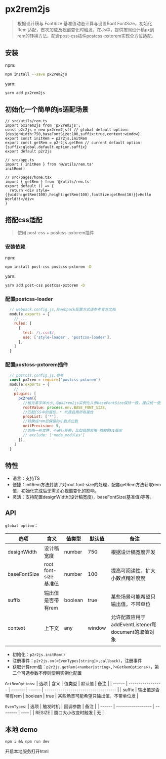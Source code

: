 # px2rem2js
> 根据设计稿与 FontSize 基准值动态计算与设置Root FontSize，初始化 Rem 适配，首次加载及视窗变化时触发。在Js中，提供按照设计稿px到rem的转换方法。配合post-css插件postcss-pxtorem实现全方位适配。

## 安装

npm:

```bash
npm install --save px2rem2js
```

yarn:

```bash
yarn add px2rem2js
```

## 初始化一个简单的js适配场景

```tsx
// src/utils/rem.ts
import px2rem2js from 'px2rem2js';
const p2r2js = new px2rem2js() // global default option: {designWidth:750,baseFontSize:100,suffix:true,context:window}
export const initRem = p2r2js.initRem
export const getRem = p2r2js.getRem // current default option: {suffix:global.default.option.suffix}
export default p2r2js

// src/app.ts
import { initRem } from '@/utils/rem.ts'
initRem()

// src/pages/home.tsx
import { getRem } from '@/utils/rem.ts'
export default () => {
  return <div style={{width:getRem(100),height:getRem(100),fontSize:getRem(16)}}>Hello World!!</div>
}
```
## 搭配css适配
> 使用 post-css + postcss-pxtorem插件

### 安装依赖
npm:

```bash
npm install post-css postcss-pxtorem -D
```

yarn:

```bash
yarn add post-css postcss-pxtorem -D 
```
### 配置postcss-loader
``` js
  // webpack.config.js,非webpack配置方式请参考官方文档
  module.exports = {
    // ...
    rules: [
      {
        test: /\.css$/,
        use: ['style-loader', 'postcss-loader'],
      },
    ]
  }
```
### 配置postcss-pxtorem插件
``` js
  // postcss.config.js,参考
  const px2rem = require('postcss-pxtorem')
  module.exports = {
    // ...
    plugins: [
      px2rem({
        //根元素字体大小,与px2rem2js实例化入参baseFontSize保持一致，建议统一使用环境变量取值
        rootValue: process.env.BASE_FONT_SIZE,
        //匹配CSS中的属性，* 代表启用所有属性
        propList: ['*'],
        //转换成rem后保留的小数点位数
        unitPrecision: 5,
        //忽略一些文件，不进行转换，比如我想忽略 依赖的UI框架
        // exclude: ['node_modules']
      }),
    ]
  }
```

## 特性

- 语言：支持TS
- 便捷：initRem方法封装了对root font-size的处理，配套getRem方法获取rem值，初始化完成后无需关心视窗变化的影响。
- 灵活：支持配置designWidth(设计稿宽度)，baseFontSize(基准值)等等。

## API

`global option`：

| 选项         | 含义                  | 值类型  | 默认值 | 备注                                               |
| ------------ | --------------------- | ------- | ------ | -------------------------------------------------- |
| designWidth  | 设计稿宽度            | number  | 750    | 根据设计稿宽度开发                                 |
| baseFontSize | root font-size 基准值 | number  | 100    | 提高可阅读性，扩大小数点精准度度                   |
| suffix       | 输出值是否带有rem     | boolean | true   | 某些场景可能希望只输出值，不带单位                 |
| context      | 上下文                | any     | window | 允许配置应用于addEventListener和document的取值对象 |
|              |
- 初始化：`p2r2js.initRem()`
- 注册事件：`p2r2js.on(<EvenTypes[string]>,callback)`，注册事件
- 获取计算rem值：`p2r2js.getRem(<number|string>,?<GetRemOptions>)`，第二个可选参数不传则使用实例化配置


`GetRemOptions`:
| 选项   | 含义              | 值类型  | 默认值 | 备注                                 |
| ------ | ----------------- | ------- | ------ | ------------------------------------ |
| suffix | 输出值是否带有rem | boolean | true   | 某些场景可能希望只输出值，不带单位发 |

`EvenTypes`:
| 选项   | 触发时机           | 回调参数 | 备注 |
| ------ | ------------------ | -------- | ---- |
| RESIZE | 窗口大小改变时触发 | 无       |

## 本地 demo

`npm i && npm run dev`

开启本地服务打开html
